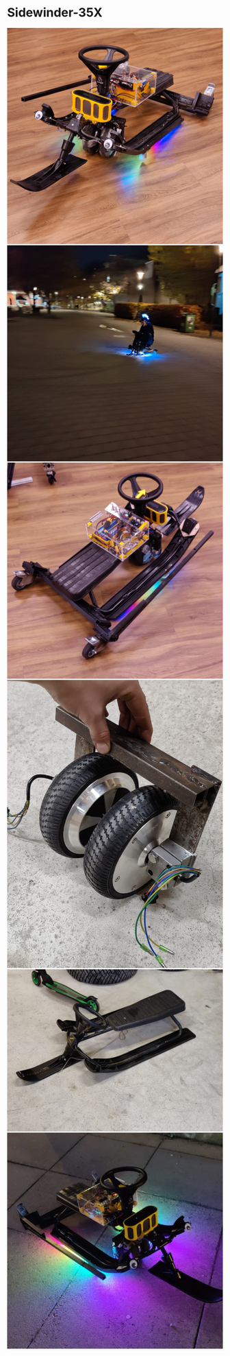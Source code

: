 # Sidewinder-35X


 <img src="https://raw.githubusercontent.com/GustavAbrahamsson/Sidewinder-35X/main/Pictures/IMG20220901205640.jpg">
 <img src="https://raw.githubusercontent.com/GustavAbrahamsson/Sidewinder-35X/main/Pictures/IMG20221103202234.jpg">
 <img src="https://raw.githubusercontent.com/GustavAbrahamsson/Sidewinder-35X/main/Pictures/IMG_20220903_145836_127.jpg">
 <img src="https://raw.githubusercontent.com/GustavAbrahamsson/Sidewinder-35X/main/Pictures/IMG20220710000836.jpg">
 <img src="https://raw.githubusercontent.com/GustavAbrahamsson/Sidewinder-35X/main/Pictures/IMG20220605172639.jpg">
 <img src="https://raw.githubusercontent.com/GustavAbrahamsson/Sidewinder-35X/main/Pictures/IMG_20220903_145836_255.jpg">
